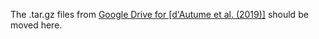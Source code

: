 The .tar.gz files from [Google Drive for [d'Autume et al. (2019)]](http://goo.gl/JyCnZq) should be moved here.
